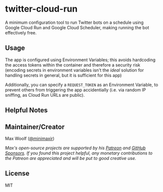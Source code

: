 # twitter-cloud-run

A minimum configuration tool to run Twitter bots on a schedule using Google Cloud Run and Google Cloud Scheduler, making running the bot effectively free.

## Usage

The app is configured using Environment Variables; this avoids hardcoding the access tokens within the container and therefore a security risk (encoding secrets in environment variables isn't the *ideal* solution for handling secrets in general, but it is sufficient for this app)

Additionally, you can specify a `REQUEST_TOKEN` as an Environment Variable, to prevent others from triggering the app accidentially (i.e. via random IP sniffing, as Cloud Run URLs are public).

## Helpful Notes

## Maintainer/Creator

Max Woolf ([@minimaxir](https://minimaxir.com))

*Max's open-source projects are supported by his [Patreon](https://www.patreon.com/minimaxir) and [GitHub Sponsors](https://github.com/sponsors/minimaxir). If you found this project helpful, any monetary contributions to the Patreon are appreciated and will be put to good creative use.*

## License

MIT
